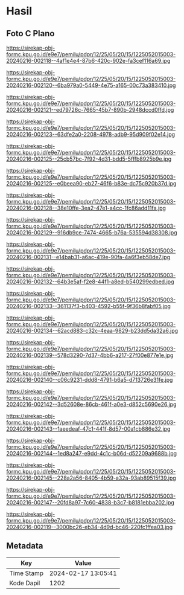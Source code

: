 # Hasil

## Foto C Plano

https://sirekap-obj-formc.kpu.go.id/e9e7/pemilu/pdpr/12/25/05/20/15/1225052015003-20240216-002118--4af1e4e4-87b6-420c-902e-fa3cef116a69.jpg

https://sirekap-obj-formc.kpu.go.id/e9e7/pemilu/pdpr/12/25/05/20/15/1225052015003-20240216-002120--6ba979a0-5449-4e75-a165-00c73a383410.jpg

https://sirekap-obj-formc.kpu.go.id/e9e7/pemilu/pdpr/12/25/05/20/15/1225052015003-20240216-002121--ed79726c-7665-45b7-890b-2948dccd0ffd.jpg

https://sirekap-obj-formc.kpu.go.id/e9e7/pemilu/pdpr/12/25/05/20/15/1225052015003-20240216-002123--63dfe2a0-2208-4978-adb9-95d909f02e14.jpg

https://sirekap-obj-formc.kpu.go.id/e9e7/pemilu/pdpr/12/25/05/20/15/1225052015003-20240216-002125--25cb57bc-7f92-4d31-bdd5-5fffb8925b9e.jpg

https://sirekap-obj-formc.kpu.go.id/e9e7/pemilu/pdpr/12/25/05/20/15/1225052015003-20240216-002125--e0beea90-eb27-46f6-b83e-dc75c920b37d.jpg

https://sirekap-obj-formc.kpu.go.id/e9e7/pemilu/pdpr/12/25/05/20/15/1225052015003-20240216-002128--38e10ffe-3ea2-47e1-a4cc-1fc86add11fa.jpg

https://sirekap-obj-formc.kpu.go.id/e9e7/pemilu/pdpr/12/25/05/20/15/1225052015003-20240216-002129--916db9ce-7474-4665-b76a-535594d38308.jpg

https://sirekap-obj-formc.kpu.go.id/e9e7/pemilu/pdpr/12/25/05/20/15/1225052015003-20240216-002131--e14bab31-a6ac-419e-90fa-4a6f3eb58de7.jpg

https://sirekap-obj-formc.kpu.go.id/e9e7/pemilu/pdpr/12/25/05/20/15/1225052015003-20240216-002132--64b3e5af-f2e8-44f1-a8ed-b540299edbed.jpg

https://sirekap-obj-formc.kpu.go.id/e9e7/pemilu/pdpr/12/25/05/20/15/1225052015003-20240216-002133--361137f3-b403-4592-b55f-9f36b8fabf05.jpg

https://sirekap-obj-formc.kpu.go.id/e9e7/pemilu/pdpr/12/25/05/20/15/1225052015003-20240216-002134--62acd883-c32c-4eaa-9829-b23dd5da32a6.jpg

https://sirekap-obj-formc.kpu.go.id/e9e7/pemilu/pdpr/12/25/05/20/15/1225052015003-20240216-002139--578d3290-7d37-4bb6-a217-27f00e877e1e.jpg

https://sirekap-obj-formc.kpu.go.id/e9e7/pemilu/pdpr/12/25/05/20/15/1225052015003-20240216-002140--c06c9231-ddd8-4791-b6a5-d713726e31fe.jpg

https://sirekap-obj-formc.kpu.go.id/e9e7/pemilu/pdpr/12/25/05/20/15/1225052015003-20240216-002142--3d52608e-86cb-461f-a0e3-d852c5690e26.jpg

https://sirekap-obj-formc.kpu.go.id/e9e7/pemilu/pdpr/12/25/05/20/15/1225052015003-20240216-002143--1aeedeaf-47c1-441f-8d57-00a1cb886e32.jpg

https://sirekap-obj-formc.kpu.go.id/e9e7/pemilu/pdpr/12/25/05/20/15/1225052015003-20240216-002144--1ed8a247-e9dd-4c1c-b06d-d52209a9688b.jpg

https://sirekap-obj-formc.kpu.go.id/e9e7/pemilu/pdpr/12/25/05/20/15/1225052015003-20240216-002145--228a2a56-8405-4b59-a32a-93ab89515f39.jpg

https://sirekap-obj-formc.kpu.go.id/e9e7/pemilu/pdpr/12/25/05/20/15/1225052015003-20240216-002147--20fd8a97-7c60-4838-b3c7-b8181ebba202.jpg

https://sirekap-obj-formc.kpu.go.id/e9e7/pemilu/pdpr/12/25/05/20/15/1225052015003-20240216-002119--3000bc26-eb34-4d9d-bc46-220fc1ffea03.jpg


## Metadata

| Key        | Value               |
| ---------- | ------------------- |
| Time Stamp | 2024-02-17 13:05:41 |
| Kode Dapil | 1202                |



